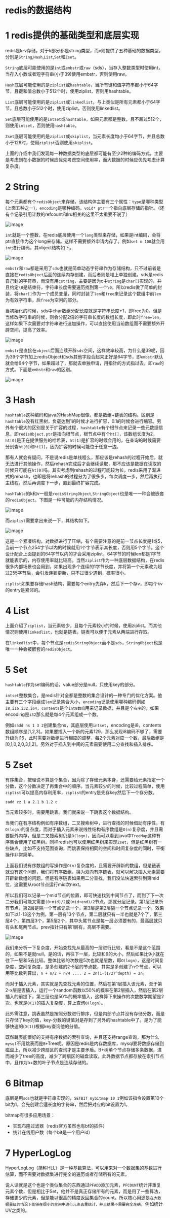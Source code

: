 # redis的数据结构
# 1 redis提供的基础类型和底层实现
redis是k-v存储，对于k部分都是string类型，而v则提供了五种基础的数据类型，分别是`String`,`Hash`,`List`,`Set`和`Zset`。

`String`底层可能使用的是`int`或`embstr`或`raw`（sds），当存入整数类型时使用int，当存入小数或者短字符串(小于39)使用embstr，否则使用raw。

`Hash`底层可能使用的是`ziplist`或`hashtable`，当所有键和值字符串都小于64字节，且键和值总数小于512个时，使用ziplist，否则用hashtable。

`List`底层可能使用的是`ziplist`或`linkedlist`，与上类似是所有元素都小于64字节，且总数小于512个时，使用ziplist，否则使用linkedlist。

`Set`底层可能使用的是`intset`或`hashtable`，如果元素都是整数，且不超过512个，则使用`intset`，否则使用`hashtable`。

`Zset`底层可能使用的是`ziplist`或`skiplist`，当元素长度均小于64字节，并且总数小于128时，使用`ziplist`否则使用`skiplist`。

上面的介绍中我们发现每一种数据类型的底层都可能有至少2种的编码方式，主要是考虑到在小数据的时候应优先考虑空间使用率，而大数据的时候应优先考虑计算复杂度。

# 2 String
每个元素都有个`redisObject`来存储，该结构体主要有三个属性：`type`是哪种类型(上面五种之一)，`encoding`是哪种编码，`void* ptr`一个指向底层存储的指针。（还有个记录引用计数的refcount和lru相关的这里不太重要不说了）

![image](https://i.imgur.com/9Z2JBEv.png)

`int`就是一个整数，在redis底层使用一个`long`类型来存储，如果是int编码，会将ptr直接作为这个long来存储。这样不需要额外申请内存了。例如`set n 100`就会用`int`进行编码，其object结构如下。

![image](https://i.imgur.com/tea7E43.png)

`embstr`和`raw`都是采用了`sds`也就是简单动态字符串作为存储结构，只不过前者是直接在`redisObject`后面的连续内存创建，而后者则是堆上单独创建。sds是redis自己封的字符串，而没有用`cstring`，主要是因为c中`string`是`char[]`实现的，并且约定`\0`是结束符，字符串长度需要遍历找到第一个`\0`，所以redis做了简单的封装，将`char[]`作为一个成员变量，同时封装了`len`和`free`来记录这个数组中前`len`为有效字符串，后`free`为空闲的部分。

当初始化的时候，sds中char数组分配长度就是字符串长度+1，即free为0。但是当修改字符串的时候，则会分配2倍的字符串长度的数组长度，即此时`free=len`，这样如果下次需要对字符串进行追加操作，可以直接使用当前数组而不需要额外开辟空间，提高了效率。

![image](https://i.imgur.com/wQIZJos.png)

`embstr`是直接在`object`后面连续开辟`sds`空间，这样效率较高，为什么是39呢，因为39个字节加上redisObject和sds其他字段合起来正好是64字节，即`embstr`默认就会给64个字节，如果超过了，那就去单独申请，用指针的方式指过去，即`raw`的方式。下面是`embstr`和`raw`的区别。

![image](https://i.imgur.com/TaQw4oA.png)

# 3 Hash
`hashtable`这种编码和java的HashMap很像，都是数组+链表的结构。区别是`hashtable`没有红黑树，负载达到1的时候才进行扩容，0.1的时候会进行缩容。另外有个很大的区别是关于扩容的过程，`hashtable`有个根节点来记录一些元数据信息，即`redisObject.ptr`是指向根节点，根节点中有个`ht[]`，该数组长度为2，`ht[0]`是正在提供服务的哈希表，`ht[1]`是扩容的时候会用的，在查询的时候需要分别查`ht[0]`和`ht[1]`，因为扩容的时候可能位于任意一边。

那有人就会有疑问，不是说redis是单线程么，那应该是rehash的过程开始后，就无法进行其他操作，然后rehash完成后才会继续读取，那不应该是数据在读取的时候只可能在`ht[0]`吗。其实考虑到rehash的过程可能较为长，redis采用了渐进式的rehash，也即是将rehash的过程分为了很多步，每次调度一步，然后再执行主线程，然后再调度下一步，直到最终扩容完成。

`hashTable`的k和v一般是`redisStringObject`,`StringObject`也是唯一一种会被嵌套的`redisObject`。下图是一种可能的内存结构情况。

![image](https://i.imgur.com/EXRYHZ5.png)

而`ziplist`需要拿出来说一下，其结构如下。

![image](https://i.imgur.com/TuyVjbU.png)

这是一个紧凑结构，对数据进行了压缩，有个需要注意的是前一节点长度是1或5，当前一个节点254字节以内的时候就用1个字节表示其长度，否则用5个字节。这个设计配合上面提到的64字节以内的才会采用ziplist，64字节的时候len都是1字节就能表示的，内存使用率就比较高。当然`ziplist`作为一种底层数据结构，在redis很多内部场景也会用到，如果出现多个连续的1字节长度，并将第一个元素改为超过255字节后，会引发连锁更新，只不过很少遇到，概率很小。

`ziplist`如果要存储hash结构，需要每个entry先存k，然后下一个存v，即每个kv的entry是紧邻的。

# 4 List
上面介绍了`ziplist`，当元素较少，且每个元素较小的时候，使用ziplist。而其他情况则使用`linkedlist`，也就是链表。链表可以便于元素从两端进行存取。

在`linkedlist`中，每个节点是`redisStringObject`而不是`sds`，`StringObject`也是唯一一种会被嵌套的`redisObject`。
# 5 Set
`hashtable`作为set编码的话，value部分是null，只使用key的部分。

`intset`整数集合，是redis针对全都是整数的集合设计的一种专门的优化方案。他主要有三个字段组成`len`记录集合大小，`encoding`记录使用哪种编码例如`i8,i16,i32,i64`，`contents`是个`int8数组`用来记录数据，并且是个`有序`的，如果encoding是`i32`那么就是每4个元素组成一个数。

例如`sadd ns 1 3 2`创建集合ns，其底层使用`intset`，encoding是i8，contents数组顺序是[1,2,3]。如果要插入一个新的元素129，那么发现i8编码不够了，需要升级为i16，此时需要对数组进行相应的调整，每2个元素对应一个数，最后数组是[0,1,0,2,0,3,1,2]。另外对于插入到中间的元素需要使用二分查找和插入排序。
# 5 Zset
有序集合，按理说不算是个集合，因为除了存储元素本身，还需要给元素指定一个分数，这个分数决定了再集合中的顺序。当元素较少的时候，比较过程简单，使用`ziplist`可以提高内存利用率，`ziplist`的entry是先存key然后下一个存分数。
```
zadd zz 1 a 2.1 b 1.2 c
```
当元素较多时，需要用跳表。我们就来说一下跳表这个数据结构。

当我们在有序结构例如有序数组，二叉搜索树中，进行查找的时候借助有序性，有`O(logn)`的复杂度，而对于插入元素来说线性结构有序数组是`O(n)`复杂度，并且需要额外内存，但是二叉搜索树仍是`O(logn)`，因而可以看到java中`TreeMap`这种有序集合使用了红黑树。同样redis也可以使用红黑树来实现`Zset`，但是红黑树有一些缺点，比如不支持范围查询，而跳表保持相同的空间和时间复杂度的同时，平衡操作非常简单。

上面我们说有序数组的写操作是`O(n)`复杂度的，且需要开辟新的数组，但是链表就没有这个问题，我们将有序数组，换为双向有序链表，就可以解决插入元素需要开辟新数组的问题。但是有序链表如果用二分查找，我们没法快速索引到第mid位，这需要从root节点运行mid次next。

所以我们可以记录一个mid节点的位置，即可快速找到中间节点了，而到了下一次二分我们可能又需要`(0+mid)/2`或`(mid+end)/2`节点，那就分层记录。第1层记录所有节点，第2层是隔一个节点记录一个，第3层是第2层隔一个节点记录一个。效果如下以1-13这个为例，第一层有13个节点，第二层就只有一半也就是7个了，第三层4个，第四层3个，第5层2个，其中头尾节点是每一层必须要有的，最高层就只有头和尾两节点。prev指针只有第1层有，高层不需要。

![image](https://i.imgur.com/rjo3RbF.png)

我们来分析一下复杂度，开始查找先从最高的一层进行比较，看是不是这个范围的，如果不是就null，是的话，再往下一层，比较和9的大小，然后如果比9小就在往下一层和5去比较。整体比较的次数是5次也就是层数，即`O(logn)`，这是时间复杂度，空间复杂度，是多创建的2-5层的节点数，其实是多创建了n个节点，可以用等比数列算出，`n + n/2 + n/4 .... 2 = 2n(1-(1/2)^depth) = 2n`。

而对于插入元素，其实就是先查找元素的位置，然后在第1层插入该元素，至于第2-x层是否插入，运行一个random函数以50%的概率在第2层插入，然后在第2层插入的前提下，第三层也是50%的概率插入，这样算下来操作的次数数学期望是2次，也就是`O(1)`的插入复杂度，算上查询`O(logn)`。

此外需注意，跳表虽然是按照分数进行排序，但是内部节点并没有存储分数，而是只存储了key的值，key-分数的键值对是存到了另外的hashtable中了。是为了能够快速的(`O(1)`)根据key查询他的分值。

既然跳表能很好的支持有序数据的索引查询，并且还支持range查询，那为什么`mysql`不用跳表而是`B+`Tree呢。原因是redis是内存数据库，mysql要将数据存储到磁盘上，所以减少跨扇区的查询才是主要矛盾。B+树单个节点存储多条数据，进而减少了tree的高度，减少了跨扇区的磁盘读取，此外数据节点都存放在索引节点中，且作为b+数的叶子节点是连续存储的。

# 6 Bitmap
底层是用`sds`也就是字符串实现的，`SETBIT mybitmap 10 1`例如该指令设置第10个bit为1，会先创建合适长度的字符串，然后把对应的bit设置为1。

bitmap有很多应用场景：
- 实现布隆过滤器（redis官方虽然也有bf的插件）
- 统计在线用户数（每个bit是一个用户id）

# 7 HyperLogLog
HyperLogLog（简称HLL）是一种基数算法，可以用来对一个数据集的基数进行估算，而不需要对数据集进行完全的遍历或者存储所有的元素。

说人话就是这个也是个类似集合的东西通过`PFADD`添加元素，`PFCOUNT`统计非重复元素个数，但是相比于Set，他并不是真正存储所有的元素，而是用了一些算法，存储更少的元素，但是能以很高的精度返回集合的count。所以核心用途是`在大数据量级的情况下能够在很小的空间中进行元素去重统计，并且结果不需要完全准确`，例如统计UV之类的。